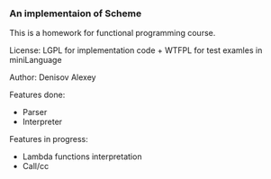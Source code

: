 ### An implementaion of Scheme

This is a homework for functional programming course.

License: LGPL for implementation code + WTFPL for test examles in miniLanguage

Author: Denisov Alexey

Features done:

- Parser
- Interpreter

Features in progress:

- Lambda functions interpretation
- Call/cc
